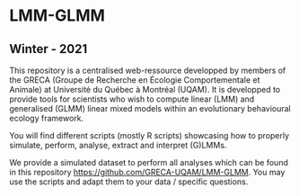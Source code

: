 # LMM-GLMM
## Winter - 2021

This repository is a centralised web-ressource developped by members of the GRECA (Groupe de Recherche en Écologie Comportementale et Animale) at Université du Québec à Montréal (UQAM). It is developped to provide tools for scientists who wish to compute linear (LMM) and generalised (GLMM) linear mixed models within an evolutionary behavioural ecology framework.

You will find different scripts (mostly R scripts) showcasing how to properly simulate, perform, analyse, extract and interpret (G)LMMs.

We provide a simulated dataset to perform all analyses which can be found in this repository https://github.com/GRECA-UQAM/LMM-GLMM. You may use the scripts and adapt them to your data / specific questions.
